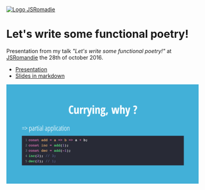 [![Logo JSRomadie](https://pbs.twimg.com/profile_images/2834994419/34c0f329e2cb7c16c624f4c107d54e45.png)](http://www.meetup.com/jsromandie/)

# Let's write some functional poetry!

Presentation from my talk *"Let's write some functional poetry!"* at
[JSRomandie](http://www.meetup.com/jsromandie/) the 28th of october 2016.

- [Presentation](----)
- [Slides in markdown](SLIDES.md)

[![screenshot](assets/screenshot.png)](---)


